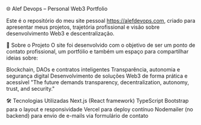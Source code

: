 🌐 Alef Devops – Personal Web3 Portfolio

Este é o repositório do meu site pessoal https://alefdevops.com, criado para apresentar meus projetos, trajetória profissional e visão sobre desenvolvimento Web3 e descentralização.

🚀 Sobre o Projeto
O site foi desenvolvido com o objetivo de ser um ponto de contato profissional, um portfólio e também um espaço para compartilhar ideias sobre:

Blockchain, DAOs e contratos inteligentes
Transparência, autonomia e segurança digital
Desenvolvimento de soluções Web3 de forma prática e acessível
"The future demands transparency, decentralization, autonomy, trust, and security."

🛠️ Tecnologias Utilizadas
Next.js (React framework)
TypeScript
Bootstrap para o layout e responsividade
Vercel para deploy contínuo
Nodemailer (no backend) para envio de e-mails via formulário de contato
